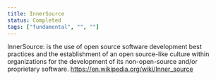 ```yaml
---
title: InnerSource
status: Completed
tags: ["fundamental", "", ""]
---
```


InnerSource: is the use of open source software development best practices and the establishment of an open source-like culture within organizations for the development of its non-open-source and/or proprietary software. https://en.wikipedia.org/wiki/Inner_source

